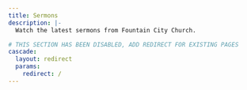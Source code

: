 ```yaml
---
title: Sermons
description: |-
  Watch the latest sermons from Fountain City Church.

# THIS SECTION HAS BEEN DISABLED, ADD REDIRECT FOR EXISTING PAGES
cascade:
  layout: redirect
  params:
    redirect: /
---
```

